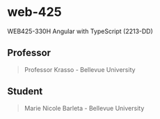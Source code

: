 # web-425
WEB425-330H Angular with TypeScript (2213-DD)

## Professor

> Professor Krasso - Bellevue University

## Student 

> Marie Nicole Barleta - Bellevue University